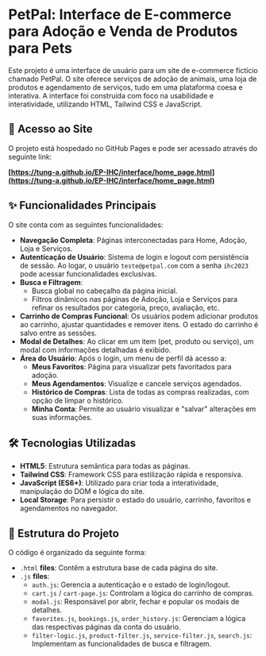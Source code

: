 # PetPal: Interface de E-commerce para Adoção e Venda de Produtos para Pets

Este projeto é uma interface de usuário para um site de e-commerce fictício chamado PetPal. O site oferece serviços de adoção de animais, uma loja de produtos e agendamento de serviços, tudo em uma plataforma coesa e interativa. A interface foi construída com foco na usabilidade e interatividade, utilizando HTML, Tailwind CSS e JavaScript.

## 🚀 Acesso ao Site

O projeto está hospedado no GitHub Pages e pode ser acessado através do seguinte link:

**[https://tung-a.github.io/EP-IHC/interface/home_page.html](https://tung-a.github.io/EP-IHC/interface/home_page.html)**

## ✨ Funcionalidades Principais

O site conta com as seguintes funcionalidades:

* **Navegação Completa**: Páginas interconectadas para Home, Adoção, Loja e Serviços.
* **Autenticação de Usuário**: Sistema de login e logout com persistência de sessão. Ao logar, o usuário `teste@petpal.com` com a senha `ihc2023` pode acessar funcionalidades exclusivas.
* **Busca e Filtragem**:
    * Busca global no cabeçalho da página inicial.
    * Filtros dinâmicos nas páginas de Adoção, Loja e Serviços para refinar os resultados por categoria, preço, avaliação, etc.
* **Carrinho de Compras Funcional**: Os usuários podem adicionar produtos ao carrinho, ajustar quantidades e remover itens. O estado do carrinho é salvo entre as sessões.
* **Modal de Detalhes**: Ao clicar em um item (pet, produto ou serviço), um modal com informações detalhadas é exibido.
* **Área do Usuário**: Após o login, um menu de perfil dá acesso a:
    * **Meus Favoritos**: Página para visualizar pets favoritados para adoção.
    * **Meus Agendamentos**: Visualize e cancele serviços agendados.
    * **Histórico de Compras**: Lista de todas as compras realizadas, com opção de limpar o histórico.
    * **Minha Conta**: Permite ao usuário visualizar e "salvar" alterações em suas informações.

## 🛠️ Tecnologias Utilizadas

* **HTML5**: Estrutura semântica para todas as páginas.
* **Tailwind CSS**: Framework CSS para estilização rápida e responsiva.
* **JavaScript (ES6+)**: Utilizado para criar toda a interatividade, manipulação do DOM e lógica do site.
* **Local Storage**: Para persistir o estado do usuário, carrinho, favoritos e agendamentos no navegador.

## 📁 Estrutura do Projeto

O código é organizado da seguinte forma:

* `.html` **files**: Contêm a estrutura base de cada página do site.
* `.js` **files**:
    * `auth.js`: Gerencia a autenticação e o estado de login/logout.
    * `cart.js` / `cart-page.js`: Controlam a lógica do carrinho de compras.
    * `modal.js`: Responsável por abrir, fechar e popular os modais de detalhes.
    * `favorites.js`, `bookings.js`, `order_history.js`: Gerenciam a lógica das respectivas páginas da conta do usuário.
    * `filter-logic.js`, `product-filter.js`, `service-filter.js`, `search.js`: Implementam as funcionalidades de busca e filtragem.